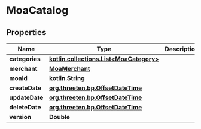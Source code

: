 
# MoaCatalog

## Properties
Name | Type | Description | Notes
------------ | ------------- | ------------- | -------------
**categories** | [**kotlin.collections.List&lt;MoaCategory&gt;**](MoaCategory.md) |  |  [optional]
**merchant** | [**MoaMerchant**](MoaMerchant.md) |  |  [optional]
**moaId** | **kotlin.String** |  |  [optional]
**createDate** | [**org.threeten.bp.OffsetDateTime**](org.threeten.bp.OffsetDateTime.md) |  |  [optional]
**updateDate** | [**org.threeten.bp.OffsetDateTime**](org.threeten.bp.OffsetDateTime.md) |  |  [optional]
**deleteDate** | [**org.threeten.bp.OffsetDateTime**](org.threeten.bp.OffsetDateTime.md) |  |  [optional]
**version** | **Double** |  |  [optional]



